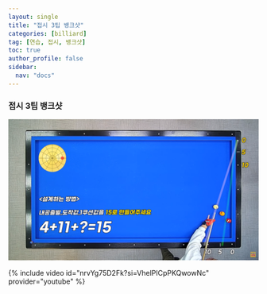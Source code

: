 ```yaml
---
layout: single
title: "접시 3팁 뱅크샷"
categories: [billiard]
tag: [연습, 접시, 뱅크샷]
toc: true
author_profile: false
sidebar:
  nav: "docs"
---
```


### 접시 3팁 뱅크샷

[![접시 3팁 뱅크샷](/images/%EC%A0%91%EC%8B%9C%203%ED%8C%81%20%EB%B1%85%ED%81%AC%EC%83%B7.png)](https://1drv.ms/p/s!AuJKpwyYpUY9_Dy8cJaOyznCHmtd?e=lSf55Y)

{% include video id="nrvYg75D2Fk?si=VhelPICpPKQwowNc" provider="youtube" %}
